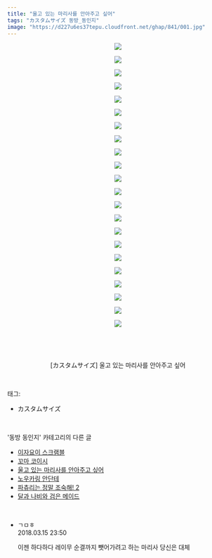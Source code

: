 ```yaml
---
title: "울고 있는 마리사를 안아주고 싶어"
tags: "カスタムサイズ 동방_동인지"
image: "https://d227u6es37tepu.cloudfront.net/ghap/841/001.jpg"
---
```

<div class="article">
<p style="text-align: center; clear: none; float: none;"><img src="{{ site.imgserver6 }}/ghap/841/001.jpg"/></p>
<p style="text-align: center; clear: none; float: none;"><img src="{{ site.imgserver6 }}/ghap/841/002.jpg"/></p>
<p style="text-align: center; clear: none; float: none;"><img src="{{ site.imgserver6 }}/ghap/841/003.jpg"/></p>
<p style="text-align: center; clear: none; float: none;"><img src="{{ site.imgserver6 }}/ghap/841/004.jpg"/></p>
<p style="text-align: center; clear: none; float: none;"><img src="{{ site.imgserver6 }}/ghap/841/005.jpg"/></p>
<p style="text-align: center; clear: none; float: none;"><img src="{{ site.imgserver6 }}/ghap/841/006.jpg"/></p>
<p style="text-align: center; clear: none; float: none;"><img src="{{ site.imgserver6 }}/ghap/841/007.jpg"/></p>
<p style="text-align: center; clear: none; float: none;"><img src="{{ site.imgserver6 }}/ghap/841/008.jpg"/></p>
<p style="text-align: center; clear: none; float: none;"><img src="{{ site.imgserver6 }}/ghap/841/009.jpg"/></p>
<p style="text-align: center; clear: none; float: none;"><img src="{{ site.imgserver6 }}/ghap/841/010.jpg"/></p>
<p style="text-align: center; clear: none; float: none;"><img src="{{ site.imgserver6 }}/ghap/841/011.jpg"/></p>
<p style="text-align: center; clear: none; float: none;"><img src="{{ site.imgserver6 }}/ghap/841/012.jpg"/></p>
<p style="text-align: center; clear: none; float: none;"><img src="{{ site.imgserver6 }}/ghap/841/013.jpg"/></p>
<p style="text-align: center; clear: none; float: none;"><img src="{{ site.imgserver6 }}/ghap/841/014.jpg"/></p>
<p style="text-align: center; clear: none; float: none;"><img src="{{ site.imgserver6 }}/ghap/841/015.jpg"/></p>
<p style="text-align: center; clear: none; float: none;"><img src="{{ site.imgserver6 }}/ghap/841/016.jpg"/></p>
<p style="text-align: center; clear: none; float: none;"><img src="{{ site.imgserver6 }}/ghap/841/017.jpg"/></p>
<p style="text-align: center; clear: none; float: none;"><img src="{{ site.imgserver6 }}/ghap/841/018.jpg"/></p>
<p style="text-align: center; clear: none; float: none;"><img src="{{ site.imgserver6 }}/ghap/841/019.jpg"/></p>
<p style="text-align: center; clear: none; float: none;"><img src="{{ site.imgserver6 }}/ghap/841/020.jpg"/></p>
<p style="text-align: center; clear: none; float: none;"><img src="{{ site.imgserver6 }}/ghap/841/021.jpg"/></p>
<p style="text-align: center; clear: none; float: none;"><img src="{{ site.imgserver6 }}/ghap/841/022.jpg"/></p>
<p style="text-align: center; clear: none; float: none;"><br/></p>
<p style="text-align: center; clear: none; float: none;"><br/></p>
<p style="text-align: center; clear: none; float: none;">[カスタムサイズ] 울고 있는 마리사를 안아주고 싶어</p>
</div><br/>
<div class="tagTrail">
<p>태그: </p>
<ul>
<li>カスタムサイズ</li>
</ul>
</div><br/>
<div class="another">
<p>'동방 동인지' 카테고리의 다른 글</p>
<ul>
<li><a href="/ghap_843">이자요이 스크램블</a></li>
<li><a href="/ghap_842">꼬마 코이시</a></li>
<li><a href="/ghap_841">울고 있는 마리사를 안아주고 싶어</a></li>
<li><a href="/ghap_840">노우카링 안단테</a></li>
<li><a href="/ghap_839">파츄리는 정말 조숙해! 2</a></li>
<li><a href="/ghap_838">달과 나비와 검은 메이드</a></li>
</ul>
</div><br/>
<div class="cb_module cb_fluid">
<div class="cb_wrt cb_profile">
<div class="comment">
<ul>
<li class="cb_thumb_off" id="comment15219993">
<div class="cb_comment_area">
<div class="cb_info_area">
<div class="cb_section">
<span class="cb_nick_name">ㄱㅁㅎ</span>
</div>
<div class="cb_section">
<span class="cb_date">2018.03.15 23:50 </span>
</div>
</div>
<div class="cb_dsc_comment">
<p class="cb_dsc">
											이젠 하다하다 레이무 순결까지 뺏어가려고 하는 마리사 당신은 대체
										</p>
</div>
</div></li>
</ul>
</div>
</div><!-- commentList close -->
</div><br/>
